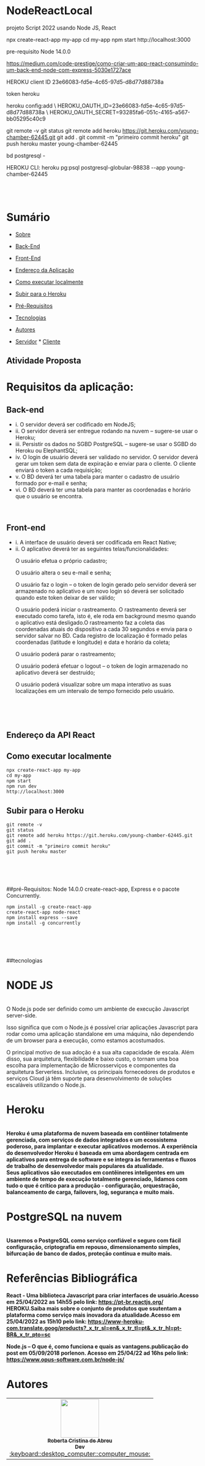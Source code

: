 # NodeReactLocal
 projeto Script 2022 usando Node JS, React

npx create-react-app my-app
cd my-app
npm start
http://localhost:3000

pre-requisito Node 14.0.0 

https://medium.com/code-prestige/como-criar-um-app-react-consumindo-um-back-end-node-com-express-5030e1727ace



HEROKU
client ID
23e66083-fd5e-4c65-97d5-d8d77d88738a

token heroku

heroku config:add \ HEROKU_OAUTH_ID=23e66083-fd5e-4c65-97d5-d8d77d88738a \ HEROKU_OAUTH_SECRET=93285fa6-051c-4165-a567-bb05295c40c9



git remote -v
git status
git remote add heroku https://git.heroku.com/young-chamber-62445.git
git add .
git commit -m "primeiro commit heroku"
git push heroku master
young-chamber-62445

bd postgresql - 

HEROKU CLI:
heroku pg:psql postgresql-globular-98838 --app young-chamber-62445

<br><br>


# Sumário

   * [Sobre](#Atividade-Proposta)
   * [Back-End](#Back-End)
   * [Front-End](#Front-End)
   * [Endereço da Aplicação](#Endereço-da-API-React)
   * [Como executar localmente](#como-executar-localmente)
   * [Subir para o Heroku](#Subir-para-o-Heroku)
   * [Pré-Requisitos](#pré-requisitos)
      
   * [Tecnologias](#tecnologias)
   * [Autores](#autores)


* [Servidor](#servidor)
      * [Cliente](#cliente)

## Atividade Proposta
<body>
 <h1>Requisitos da aplicação:</h1>
 
 ## Back-end
 
<ul>
 <li> i. O servidor deverá ser codificado em NodeJS;
<li> ii. O servidor deverá ser entregue rodando na nuvem – sugere-se usar o Heroku;
<li> iii. Persistir os dados no SGBD PostgreSQL – sugere-se usar o SGBD do Heroku ou ElephantSQL;
<li> iv. O login de usuário deverá ser validado no servidor. O servidor deverá gerar um token sem data de
expiração e enviar para o cliente. O cliente enviará o token a cada requisição;
<li> v. O BD deverá ter uma tabela para manter o cadastro de usuário formado por e-mail e senha;
<li> vi. O BD deverá ter uma tabela para manter as coordenadas e horário que o usuário se encontra.
 </ul>
 <br>
 
  ## Front-end 
 
 <ul>
<li> i. A interface de usuário deverá ser codificada em React Native;
<li> ii. O aplicativo deverá ter as seguintes telas/funcionalidades:
<p>O usuário efetua o próprio cadastro;</p>
<p>O usuário altera o seu e-mail e senha;</p>
<p>O usuário faz o login – o token de login gerado pelo servidor deverá ser armazenado no
aplicativo e um novo login só deverá ser solicitado quando este token deixar de ser válido;
<p>O usuário poderá iniciar o rastreamento. O rastreamento deverá ser executado como tarefa,
isto é, ele roda em background mesmo quando o aplicativo está desligado.O rastreamento
faz a coleta das coordenadas atuais do dispositivo a cada 30 segundos e envia para o servidor
salvar no BD. Cada registro de localização é formado pelas coordenadas (latitude e longitude)
e data e horário da coleta;</p>
<p>O usuário poderá parar o rastreamento;</p>
<p>O usuário poderá efetuar o logout – o token de login armazenado no aplicativo deverá ser
destruído;</p>
<p>O usuário poderá visualizar sobre um mapa interativo as suas localizações em um intervalo
 de tempo fornecido pelo usuário.</p>
 </ul>
</body>

<br><br><br>

## Endereço da API React
<div align="center">
  <link:https://young-chamber-62445.herokuapp.com/ />
</div>

## Como executar localmente
```
npx create-react-app my-app
cd my-app
npm start
npm run dev
http://localhost:3000
```
## Subir para o Heroku

```
git remote -v
git status
git remote add heroku https://git.heroku.com/young-chamber-62445.git
git add .
git commit -m "primeiro commit heroku"
git push heroku master
```
<br><br><br><br>
##pré-Requisitos:
Node 14.0.0 
create-react-app, Express e o pacote Concurrently.
```
npm install -g create-react-app
create-react-app node-react
npm install express --save
npm install -g concurrently
```

<br><br><br><br>
##tecnologias
# NODE JS
<br>
O Node.js pode ser definido como um ambiente de execução Javascript server-side.

Isso significa que com o Node.js é possível criar aplicações Javascript para rodar como uma aplicação standalone em uma máquina, não dependendo de um browser para a execução, como estamos acostumados.

O principal motivo de sua adoção é a sua alta capacidade de escala. Além disso, sua arquitetura, flexibilidade e baixo custo, o tornam uma boa escolha para implementação de Microsserviços e componentes da arquitetura Serverless. Inclusive, os principais fornecedores de produtos e serviços Cloud já têm suporte para desenvolvimento de soluções escaláveis utilizando o Node.js.
<b><br>
 
# Heroku
<br>
Heroku é uma plataforma de nuvem baseada em contêiner totalmente gerenciada, com serviços de dados integrados e um ecossistema poderoso, para implantar e executar aplicativos modernos. A experiência do desenvolvedor Heroku é baseada em uma abordagem centrada em aplicativos para entrega de software e se integra às ferramentas e fluxos de trabalho de desenvolvedor mais populares da atualidade.
<br>
Seus aplicativos são executados em contêineres inteligentes em um ambiente de tempo de execução totalmente gerenciado, lidamos com tudo o que é crítico para a produção - configuração, orquestração, balanceamento de carga, failovers, log, segurança e muito mais.
<br>

# PostgreSQL na nuvem
<br>
Usaremos o PostgreSQL como serviço confiável e seguro com fácil configuração, criptografia em repouso, dimensionamento simples, bifurcação de banco de dados, proteção contínua e muito mais.
<br>

# Referências Bibliográfica

React - Uma biblioteca Javascript para criar interfaces de usuário.Acesso em 25/04/2022 as 14h55 pelo link: https://pt-br.reactjs.org/
<br>
HEROKU.Saiba mais sobre o conjunto de produtos que ssutentam a plataforma como serviço mais inovadora da atualidade.Acesso em 25/04/2022 as 15h10 pelo link: https://www-heroku-com.translate.goog/products?_x_tr_sl=en&_x_tr_tl=pt&_x_tr_hl=pt-BR&_x_tr_pto=sc
 
 Node.js – O que é, como funciona e quais as vantagens.publicação do post em 05/09/2018 porlenon. Acesso em 25/04/22 ad 16hs pelo link: https://www.opus-software.com.br/node-js/
 
 
# Autores
 <table align="center">
  <tr>
   <td align="center"><a href="https://github.com/RobertaAb"><img src="https://img.myloview.com.br/posters/person-icon-with-share-symbol-vector-male-profile-avatar-in-a-glyph-pictogram-illustration-700-186722185.jpg" width="100px;" alt=""/><br /><sub><b>Roberta Cristina de Abreu<br>Dev</b></sub></a><br /><a href="https://github.com/BureauTech/BureAuto/commits?author=caiquesjc" title="Dev Team">:keyboard::desktop_computer::computer_mouse:</a></td>   
    </tr>
</table>
